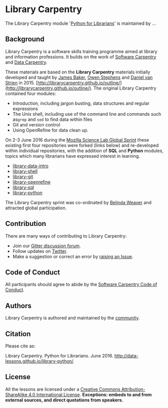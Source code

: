 # Library Carpentry

The Library Carpentry module '[Python for Librarians](http://data-lessons.github.io/library-python/)' is maintained by ... 

## Background

Library Carpentry is a software skills training programme aimed at library and information professions. It builds on the work of [Software Carpentry](http://software-carpentry.org/) and [Data Carpentry](http://www.datacarpentry.org/).

These materials are based on the **Library Carpentry** materials initially developed and taught by [James Baker](https://github.com/drjwbaker), [Owen Stephens](https://github.com/ostephens) and [Daniel van Strien](https://github.com/davanstrien) in 2015.
[http://librarycarpentry.github.io/outline/](http://librarycarpentry.github.io/outline/). The original Library Carpentry contained four modules:

- Introduction, including jargon busting, data structures and regular expressions
- The Unix shell, including use of the command line and commands such as`grep` and `sed` to find data within files
- Git and version control
- Using OpenRefine for data clean up.

On 2-3 June 2016 during the [Mozilla Science Lab Global Sprint](https://science.mozilla.org/programs/events/global-sprint-2016) these existing first four repositories were forked (links below) and re-developed within individual repositories, with the addition of  **SQL** and **Python** modules, topics which many librarians have expressed interest in learning.

- [library-data-intro](https://github.com/data-lessons/library-data-intro)
- [library-shell](https://github.com/data-lessons/library-shell)
- [library-git](https://github.com/data-lessons/library-git)
- [library-openrefine](https://github.com/data-lessons/library-openrefine)
- [library-sql](https://github.com/data-lessons/library-sql)
- [library-python](https://github.com/data-lessons/library-python)

The Library Carpentry sprint was co-ordinated by [Belinda Weaver](https://github.com/weaverbel) and attracted global participation.

## Contribution

There are many ways of contributing to Library Carpentry:

- Join our [Gitter discussion forum](https://gitter.im/weaverbel/LibraryCarpentry).
- Follow updates on [Twitter](https://twitter.com/search?f=tweets&vertical=default&q=%23librarycarpentry&src=typd).
- Make a suggestion or correct an error by [raising an Issue](https://github.com/data-lessons/library-openrefine/issues).

## Code of Conduct

All participants should agree to abide by the [Software Carpentry Code of Conduct](http://software-carpentry.org/conduct/).

## Authors

Library Carpentry is authored and maintained by the [community](https://github.com/data-lessons/library-openrefine/network/members).

## Citation

Please cite as:

Library Carpentry. Python for Librarians. June 2016. http://data-lessons.github.io/library-python/.

## License

All the lessons are licensed under a [Creative Commons Attribution-ShareAlike 4.0 International License](http://creativecommons.org/licenses/by-sa/4.0/). **Exceptions: embeds to and from external sources, and direct quotations from speakers.**
